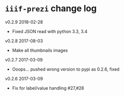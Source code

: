 # `iiif-prezi` change log

v0.2.9 2018-02-28

  * Fixed JSON read with python 3.3, 3.4

v0.2.8 2017-08-03

  * Make all thumbnails images

v0.2.7 2017-03-09

  * Ooops... pushed wrong version to pypi as 0.2.6, fixed

v0.2.6 2017-03-09

  * Fix for label/value handling #27,#28